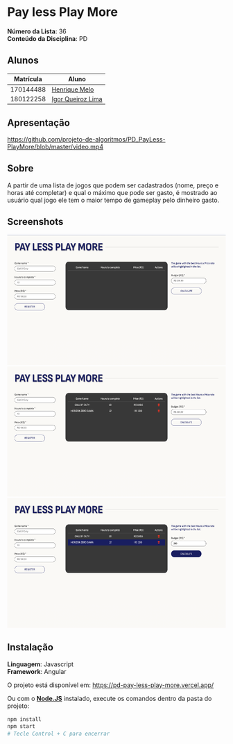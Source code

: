 # Pay less Play More

**Número da Lista**: 36<br>
**Conteúdo da Disciplina**: PD<br>

## Alunos
| Matrícula | Aluno                                                |
| --------- | ---------------------------------------------------- |
| 170144488 | [Henrique Melo](https://github.com/HenriqueAmorim20) |
| 180122258 | [Igor Queiroz Lima](https://github.com/igorq937)     |

## Apresentação

https://github.com/projeto-de-algoritmos/PD_PayLess-PlayMore/blob/master/video.mp4

## Sobre 
A partir de uma lista de jogos que podem ser cadastrados (nome, preço e horas até completar) e qual o máximo que pode ser gasto, é mostrado ao usuário qual jogo ele tem o maior tempo de gameplay pelo dinheiro gasto.

## Screenshots
<img src="src/assets/screenshots/1.png" style="height: 300px;"/></br>
<img src="src/assets/screenshots/2.png" style="height: 300px;"/></br>
<img src="src/assets/screenshots/3.png" style="height: 300px;"/></br>

## Instalação 
**Linguagem**: Javascript<br>
**Framework**: Angular<br>

O projeto está disponível em: https://pd-pay-less-play-more.vercel.app/

Ou com o **[Node.JS](https://nodejs.org)** instalado, execute os comandos dentro da pasta do projeto:

```bash
npm install
npm start
# Tecle Control + C para encerrar
```



